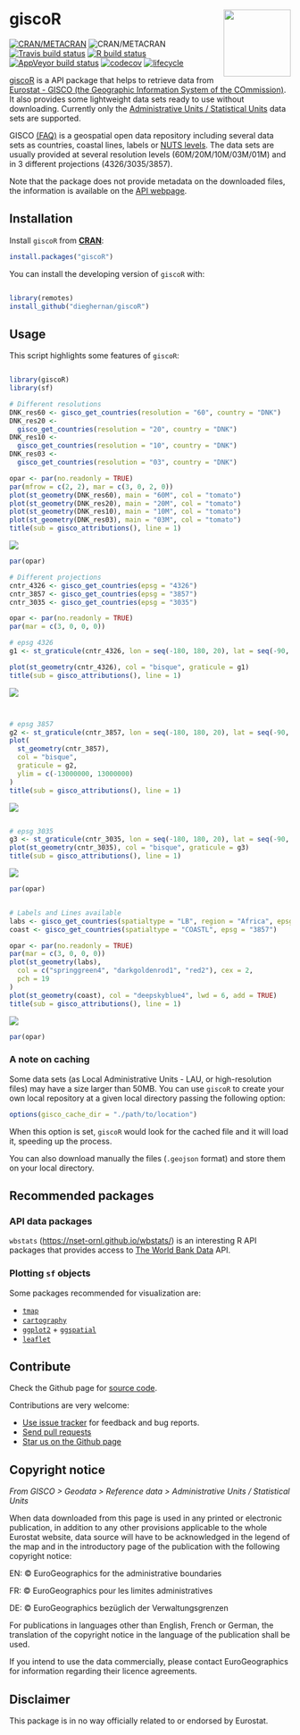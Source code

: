 
<!-- README.md is generated from README.Rmd. Please edit that file -->

# giscoR <img src="man/figures/logo.png" align="right" width="120" />

<!-- badges: start -->

[![CRAN/METACRAN](https://www.r-pkg.org/badges/version/giscoR)](https://cran.r-project.org/web/packages/giscoR/index.html)
![CRAN/METACRAN](https://img.shields.io/cran/l/giscoR) [![Travis build
status](https://travis-ci.com/dieghernan/giscoR.svg?branch=master)](https://travis-ci.com/dieghernan/giscoR)
[![R build
status](https://github.com/dieghernan/giscoR/workflows/R-CMD-check/badge.svg)](https://github.com/dieghernan/giscoR/actions)
[![AppVeyor build
status](https://ci.appveyor.com/api/projects/status/github/dieghernan/giscoR?branch=master&svg=true)](https://ci.appveyor.com/project/dieghernan/giscoR)
[![codecov](https://codecov.io/gh/dieghernan/giscoR/branch/master/graph/badge.svg)](https://codecov.io/gh/dieghernan/giscoR)
[![lifecycle](https://img.shields.io/badge/lifecycle-maturing-blue.svg)](https://www.tidyverse.org/lifecycle/#maturing)
<!-- badges: end -->

[giscoR](https://dieghernan.github.io/giscoR/) is a API package that
helps to retrieve data from [Eurostat - GISCO (the Geographic
Information System of the
COmmission)](https://ec.europa.eu/eurostat/web/gisco). It also provides
some lightweight data sets ready to use without downloading. Currently
only the [Administrative Units / Statistical
Units](https://ec.europa.eu/eurostat/web/gisco/geodata/reference-data/administrative-units-statistical-units)
data sets are supported.

GISCO [(FAQ)](https://ec.europa.eu/eurostat/web/gisco/faq) is a
geospatial open data repository including several data sets as
countries, coastal lines, labels or [NUTS
levels](https://ec.europa.eu/eurostat/web/regions-and-cities/overview).
The data sets are usually provided at several resolution levels
(60M/20M/10M/03M/01M) and in 3 different projections (4326/3035/3857).

Note that the package does not provide metadata on the downloaded files,
the information is available on the [API
webpage](https://gisco-services.ec.europa.eu/distribution/v2/).

## Installation

Install `giscoR` from
[**CRAN**](https://CRAN.R-project.org/package=giscoR):

``` r
install.packages("giscoR")
```

You can install the developing version of `giscoR` with:

``` r

library(remotes)
install_github("dieghernan/giscoR")
```

## Usage

This script highlights some features of `giscoR`:

``` r

library(giscoR)
library(sf)

# Different resolutions
DNK_res60 <- gisco_get_countries(resolution = "60", country = "DNK")
DNK_res20 <-
  gisco_get_countries(resolution = "20", country = "DNK")
DNK_res10 <-
  gisco_get_countries(resolution = "10", country = "DNK")
DNK_res03 <-
  gisco_get_countries(resolution = "03", country = "DNK")

opar <- par(no.readonly = TRUE)
par(mfrow = c(2, 2), mar = c(3, 0, 2, 0))
plot(st_geometry(DNK_res60), main = "60M", col = "tomato")
plot(st_geometry(DNK_res20), main = "20M", col = "tomato")
plot(st_geometry(DNK_res10), main = "10M", col = "tomato")
plot(st_geometry(DNK_res03), main = "03M", col = "tomato")
title(sub = gisco_attributions(), line = 1)
```

![](man/figures/README-example-1.png)<!-- -->

``` r
par(opar)

# Different projections
cntr_4326 <- gisco_get_countries(epsg = "4326")
cntr_3857 <- gisco_get_countries(epsg = "3857")
cntr_3035 <- gisco_get_countries(epsg = "3035")

opar <- par(no.readonly = TRUE)
par(mar = c(3, 0, 0, 0))

# epsg 4326
g1 <- st_graticule(cntr_4326, lon = seq(-180, 180, 20), lat = seq(-90, 90, 20))

plot(st_geometry(cntr_4326), col = "bisque", graticule = g1)
title(sub = gisco_attributions(), line = 1)
```

![](man/figures/README-example-2.png)<!-- -->

``` r


# epsg 3857
g2 <- st_graticule(cntr_3857, lon = seq(-180, 180, 20), lat = seq(-90, 90, 20))
plot(
  st_geometry(cntr_3857),
  col = "bisque",
  graticule = g2,
  ylim = c(-13000000, 13000000)
)
title(sub = gisco_attributions(), line = 1)
```

![](man/figures/README-example-3.png)<!-- -->

``` r

# epsg 3035
g3 <- st_graticule(cntr_3035, lon = seq(-180, 180, 20), lat = seq(-90, 90, 20))
plot(st_geometry(cntr_3035), col = "bisque", graticule = g3)
title(sub = gisco_attributions(), line = 1)
```

![](man/figures/README-example-4.png)<!-- -->

``` r
par(opar)


# Labels and Lines available
labs <- gisco_get_countries(spatialtype = "LB", region = "Africa", epsg = "3857")
coast <- gisco_get_countries(spatialtype = "COASTL", epsg = "3857")

opar <- par(no.readonly = TRUE)
par(mar = c(3, 0, 0, 0))
plot(st_geometry(labs),
  col = c("springgreen4", "darkgoldenrod1", "red2"), cex = 2,
  pch = 19
)
plot(st_geometry(coast), col = "deepskyblue4", lwd = 6, add = TRUE)
title(sub = gisco_attributions(), line = 1)
```

![](man/figures/README-example-5.png)<!-- -->

``` r
par(opar)
```

### A note on caching

Some data sets (as Local Administrative Units - LAU, or high-resolution
files) may have a size larger than 50MB. You can use `giscoR` to create
your own local repository at a given local directory passing the
following option:

``` r
options(gisco_cache_dir = "./path/to/location")
```

When this option is set, `giscoR` would look for the cached file and it
will load it, speeding up the process.

You can also download manually the files (`.geojson` format) and store
them on your local directory.

## Recommended packages

### API data packages


`wbstats` (<https://nset-ornl.github.io/wbstats/>) is an
interesting R API packages that provides access to [The World Bank
Data](https://data.worldbank.org/) API.

### Plotting `sf` objects

Some packages recommended for visualization are:

  - [`tmap`](https://mtennekes.github.io/tmap/)  
  - [`cartography`](http://riatelab.github.io/cartography/docs/)
  - [`ggplot2`](https://github.com/tidyverse/ggplot2) +
    [`ggspatial`](https://github.com/paleolimbot/ggspatial)
  - [`leaflet`](https://rstudio.github.io/leaflet/)

## Contribute

Check the Github page for [source
code](https://github.com/dieghernan/giscoR/).

Contributions are very welcome:

  - [Use issue tracker](https://github.com/dieghernan/giscoR/issues) for
    feedback and bug reports.
  - [Send pull requests](https://github.com/dieghernan/giscoR/)
  - [Star us on the Github page](https://github.com/dieghernan/giscoR)

## Copyright notice

*From GISCO \> Geodata \> Reference data \> Administrative Units /
Statistical Units*

When data downloaded from this page is used in any printed or electronic
publication, in addition to any other provisions applicable to the whole
Eurostat website, data source will have to be acknowledged in the legend
of the map and in the introductory page of the publication with the
following copyright notice:

EN: © EuroGeographics for the administrative boundaries

FR: © EuroGeographics pour les limites administratives

DE: © EuroGeographics bezüglich der Verwaltungsgrenzen

For publications in languages other than English, French or German, the
translation of the copyright notice in the language of the publication
shall be used.

If you intend to use the data commercially, please contact
EuroGeographics for information regarding their licence agreements.

## Disclaimer

This package is in no way officially related to or endorsed by Eurostat.
